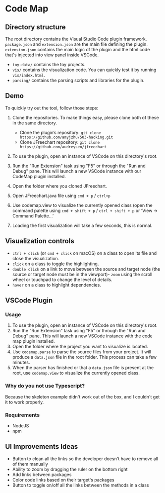 # Code Map
## Directory structure
The root directory contains the Visual Studio Code plugin framework. `package.json` and `extension.json` are the main file defining the plugin. `extension.json` contains the main logic of the plugin and the html code that's injected into view panel inside VSCode.

- `toy-data/` contains the toy projects.
- `vis/` contains the visualization code. You can quickly test it by running `vis/index.html`.
- `parsing/` contains the parsing scripts and libraries for the plugin.

## Demo
To quickly try out the tool, follow those steps:

1. Clone the repositories. To make things easy, please clone both of these in the same directory.
    - Clone the plugin’s repository: `git clone https://github.com/amyjzhu/503-hacking.git`
    - Clone JFreechart repository: `git clone https://github.com/audreyseo/jfreechart`

2. To use the plugin, open an instance of VSCode on this directory's root.
3. Run the "Run Extension" task using "F5" or through the "Run and Debug" pane. This will launch a new VSCode instance with our CodeMap plugin installed.
4. Open the folder where you cloned JFreechart.
5. Open JFreechart.java file using `cmd + p` / `ctrl+p`
6. Use codemap.view to visualize the currently opened class (open the command palette using `cmd + shift + p` / `ctrl + shift + p` or ‘View -> Command Palette…’
7. Loading the first visualization will take a few seconds, this is normal.

## Visualization controls
- `ctrl + click` (or `cmd + click` on macOS) on a class to open its file and close the visualization.
- `click` on a class to toggle the highlighting.
- `double click` on a link to move between the source and target node (the source or target node must be in the viewport)- `zoom` using the scroll wheel or touchpad to change the level of details.
- `hover` on a class to highlight dependencies.

## VSCode Plugin

### Usage
1. To use the plugin, open an instance of VSCode on this directory's root.
2. Run the "Run Extension" task using "F5" or through the "Run and Debug" pane. This will launch a new VSCode instance with the code map plugin installed.
3. Open the folder where the project you want to visualize is located. 
4. Use `codemap.parse` to parse the source files from your project. It will produce a `data.json` file in the root folder. This process can take a few minutes.
5. When the parser has finished or that a `data.json` file is present at the root, use `codemap.view` to visualize the currently opened class.

### Why do you not use Typescript?
Because the skeleton example didn't work out of the box, and I couldn't get it to work properly.

### Requirements
- NodeJS
- npm

## UI Improvements Ideas
- Button to clean all the links so the developer doesn't have to remove all of them manually
- Ability to zoom by dragging the ruler on the bottom right
- Add links between packages
- Color code links based on their target's packages
- Button to toggle on/off all the links between the methods in a class